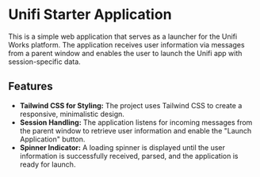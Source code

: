 # Unifi Starter Application

This is a simple web application that serves as a launcher for the Unifi Works platform. The application receives user information via messages from a parent window and enables the user to launch the Unifi app with session-specific data.

## Features

- **Tailwind CSS for Styling:** The project uses Tailwind CSS to create a responsive, minimalistic design.
- **Session Handling:** The application listens for incoming messages from the parent window to retrieve user information and enable the "Launch Application" button.
- **Spinner Indicator:** A loading spinner is displayed until the user information is successfully received, parsed, and the application is ready for launch.
